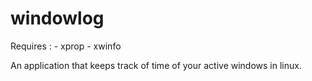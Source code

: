 windowlog
=========

Requires :
	- xprop
	- xwinfo

An application that keeps track of time of your active windows in linux.
